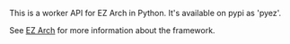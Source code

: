 This is a worker API for EZ Arch in Python.
It's available on pypi as 'pyez'.

See [EZ Arch](https://github.com/tengelisconsulting/ez_arch) for more information about the framework.
